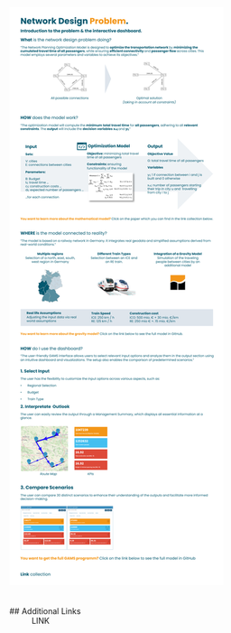   <img src="static_network_design_germany/Intropage.png">

<div>
  <br><br>
    ## Additional Links
    <br>
    &nbsp;&nbsp;&nbsp;&nbsp;&nbsp;&nbsp;&nbsp;&nbsp;&nbsp;&nbsp;LINK
    <br>
   

</div>
    
